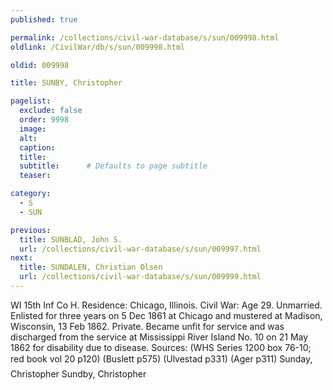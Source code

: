 ```yaml
---
published: true

permalink: /collections/civil-war-database/s/sun/009998.html
oldlink: /CivilWar/db/s/sun/009998.html

oldid: 009998

title: SUNBY, Christopher

pagelist:
  exclude: false
  order: 9998
  image: 
  alt:
  caption:
  title:
  subtitle:      # Defaults to page subtitle
  teaser:

category: 
  - S 
  - SUN

previous:
  title: SUNBLAD, John S.
  url: /collections/civil-war-database/s/sun/009997.html  
next:
  title: SUNDALEN, Christian Olsen
  url: /collections/civil-war-database/s/sun/009999.html   
---
```

WI 15th Inf Co H. Residence: Chicago, Illinois. Civil War: Age 29. Unmarried. Enlisted for three years on 5 Dec 1861 at Chicago and mustered at Madison, Wisconsin, 13 Feb 1862. Private. Became unfit for service and was discharged from the service at Mississippi River Island No. 10 on 21 May 1862 for disability due to disease. Sources: (WHS Series 1200 box 76-10; red book vol 20 p120) (Buslett p575) (Ulvestad p331) (Ager p311) &#147;Sunday, Christopher&#148; &#147;Sundby, Christopher&#148;